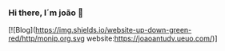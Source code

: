 ### Hi there, I´m joão 👋

[![Blog](https://img.shields.io/website-up-down-green-red/http/monip.org.svg website:https://joaoantudv.ueuo.com/)]


<!--

Here are some ideas to get you started:

- 🔭 I’m currently working on ...
- 🌱 I’m currently learning ...
- 👯 I’m looking to collaborate on ...
- 🤔 I’m looking for help with ...
- 💬 Ask me about ...
- 📫 How to reach me: ...
- 😄 Pronouns: ...
- ⚡ Fun fact: ...
-->

